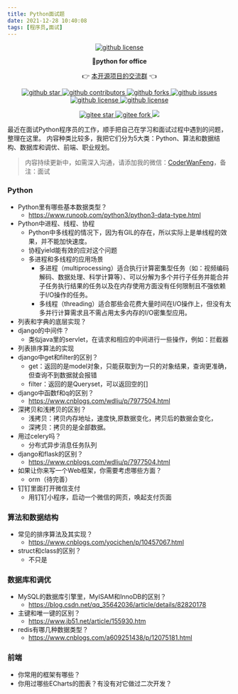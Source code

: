 ```yaml
---
title: Python面试题
date: 2021-12-28 10:40:08
tags: [程序员,面试]
---
```



<p align="center">
    <a target="_blank" href='https://github.com/CoderWanFeng/python-office'>
    <img src="https://cos.python-office.com/logo/github-nav.jpg" alt="github license"/>
    </a>   
</p>
<p align="center">
	<strong>🍬python for office</strong>
</p>
<p align="center">
	👉 <a href="http://www.python4office.cn/wechat-group/">本开源项目的交流群</a> 👈
</p>


<p align="center" name="图标-github">
    <a target="_blank" href='https://github.com/CoderWanFeng/python-office'>
    <img src="https://img.shields.io/github/stars/CoderWanFeng/python-office.svg?style=social" alt="github star"/>
    </a>
    <a target="_blank" href='https://github.com/CoderWanFeng/python-office'>
    <img src="https://img.shields.io/github/contributors/CoderWanFeng/python-office" alt="github contributors"/>
    </a>
    <a target="_blank" href='https://github.com/CoderWanFeng/python-office'>
    <img src="https://img.shields.io/github/forks/CoderWanFeng/python-office" alt="github forks"/>
    </a>
    <a target="_blank" href='https://github.com/CoderWanFeng/python-office'>
    <img src="https://img.shields.io/github/issues/CoderWanFeng/python-office" alt="github issues"/>
    </a>	
    <a target="_blank" href='https://github.com/CoderWanFeng/python-office'>
    <img src="https://img.shields.io/github/issues-pr/CoderWanFeng/python-office" alt="github license"/>
    </a>
    <a target="_blank" href='https://github.com/CoderWanFeng/python-office'>
    <img src="https://img.shields.io/github/license/CoderWanFeng/python-office" alt="github license"/>
    </a>   
</p>

<p align="center" name="gitee">
	<a target="_blank" href='https://gitee.com/CoderWanFeng/python-office/'>
		<img src='https://gitee.com/CoderWanFeng/python-office/badge/star.svg?theme=dark' alt='gitee star'/>
	</a>
	<a target="_blank" href='https://github.com/CoderWanFeng/python-office'>
		<img src="https://gitee.com/CoderWanFeng/python-office/badge/fork.svg?theme=white" alt="gitee fork"/>
	</a>
	<a href="https://mp.weixin.qq.com/s/yaSmFKO3RrBpyanW3nvRAQ">
	<img src="https://img.shields.io/badge/QQ-163434413-orange"/></a>
</p>



最近在面试Python程序员的工作，顺手把自己在学习和面试过程中遇到的问题，整理在这里。
内容种类比较多，我把它们分为5大类：Python、算法和数据结构、数据库和调优、前端、职业规划。
> 内容持续更新中，如需深入沟通，请添加我的微信：[CoderWanFeng](http://www.python4office.cn/wechat-qrcode/)，备注：面试

### Python

<!-- more -->

- Python里有哪些基本数据类型？
    - https://www.runoob.com/python3/python3-data-type.html
- Python中进程、线程、协程
    - Python中多线程的情况下，因为有GIL的存在，所以实际上是单线程的效果，并不能加快速度。
    - 协程yield能有效的应对这个问题
    - 多进程和多线程的应用场景
        - 多进程（multiprocessing）适合执行计算密集型任务（如：视频编码解码、数据处理、科学计算等）、可以分解为多个并行子任务并能合并子任务执行结果的任务以及在内存使用方面没有任何限制且不强依赖于I/O操作的任务。
        - 多线程（threading）适合那些会花费大量时间在I/O操作上，但没有太多并行计算需求且不需占用太多内存的I/O密集型应用。
- 列表和字典的底层实现？
- django的中间件？
    - 类似java里的servlet，在请求和相应的中间进行一些操作，例如：拦截器
- 列表排序算法的实现
- django中get和filter的区别？
    - get：返回的是model对象，只能获取到为一只的对象结果，查询更准确，但查询不到数据就会报错
    - filter：返回的是Queryset，可以返回空的[]
- django中函数f和q的区别？
    - https://www.cnblogs.com/wdliu/p/7977504.html
- 深拷贝和浅拷贝的区别？
    - 浅拷贝：拷贝内存地址，速度快,原数据变化，拷贝后的数据会变化，
    - 深拷贝：拷贝的是全部数据。
- 用过celery吗？
    - 分布式异步消息任务队列
- django和flask的区别？
    - https://www.cnblogs.com/wdliu/p/7977504.html
- 如果让你来写一个Web框架，你需要考虑哪些方面？
    - orm（待完善）
- 钉钉里面打开微信支付
    - 用钉钉小程序，启动一个微信的网页，唤起支付页面


### 算法和数据结构
-  常见的排序算法及其实现？
    - https://www.cnblogs.com/yocichen/p/10457067.html
- struct和class的区别？
    - 不只是

### 数据库和调优
- MySQL的数据库引擎里，MyISAM和InnoDB的区别？
    - https://blog.csdn.net/qq_35642036/article/details/82820178
- 主键和唯一键的区别？
    - https://www.jb51.net/article/155930.htm
- redis有哪几种数据类型？
    - https://www.cnblogs.com/a609251438/p/12075181.html

### 前端
- 你常用的框架有哪些？
- 你用过哪些ECharts的图表？有没有对它做过二次开发？

